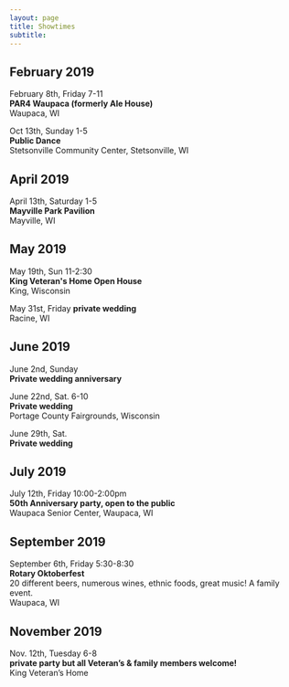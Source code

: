 ```yaml
---
layout: page
title: Showtimes
subtitle: 
---
```


## February 2019
February 8th, Friday 7-11  
**PAR4 Waupaca (formerly Ale House)**  
Waupaca, WI

Oct 13th, Sunday 1-5   
**Public Dance**    
Stetsonville Community Center, Stetsonville, WI 

## April 2019
April 13th, Saturday 1-5  
**Mayville Park Pavilion**  
Mayville, WI

## May 2019
May 19th, Sun 11-2:30   
**King Veteran's Home Open House**     
King, Wisconsin  

May 31st, Friday
**private wedding**  
Racine, WI  

## June 2019
June 2nd, Sunday  
**Private wedding anniversary**    

June 22nd, Sat.  6-10  
**Private wedding**    
Portage County Fairgrounds, Wisconsin 

June 29th, Sat.  
**Private wedding**    

## July 2019
July 12th, Friday 10:00-2:00pm    
**50th Anniversary party, open to the public**    
Waupaca Senior Center, Waupaca, WI  

## September 2019
September 6th, Friday 5:30-8:30    
**Rotary Oktoberfest**    
20 different beers, numerous wines, ethnic foods, great music! A family event.   
Waupaca, WI   

## November 2019
Nov. 12th, Tuesday 6-8   
**private party but all Veteran’s & family members welcome!**  
King Veteran’s Home

